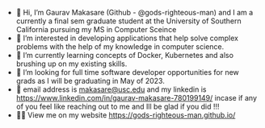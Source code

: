 - 👋 Hi, I’m Gaurav Makasare (Github - @gods-righteous-man) and I am a currently a final sem graduate student at the University of Southern California pursuing my MS in Computer Sceince
- 🧐 I’m interested in developing applications that help solve complex problems with the help of my knowledge in computer science.
- 🐳 I’m currently learning concepts of Docker, Kubernetes and also brushing up on my existing skills.
- 💞️ I’m looking for full time software developer opportunities for new grads as I will be graduating in May of 2023.
- 📧 email address is makasare@usc.edu and my linkedin is https://www.linkedin.com/in/gaurav-makasare-780199149/ incase if any of you feel like reaching out to me and Ill be glad if you did !!!
- 🙋‍♂️ View me on my website https://gods-righteous-man.github.io/

<!---
gods-righteous-man/gods-righteous-man is a ✨ special ✨ repository because its `README.md` (this file) appears on your GitHub profile.
You can click the Preview link to take a look at your changes.
--->
